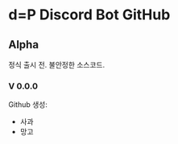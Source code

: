 <!-- Heading -->

# d=P Discord Bot GitHub

## Alpha
정식 출시 전. 불안정한 소스코드.
### V 0.0.0

Github 생성:
- 사과
- 망고
